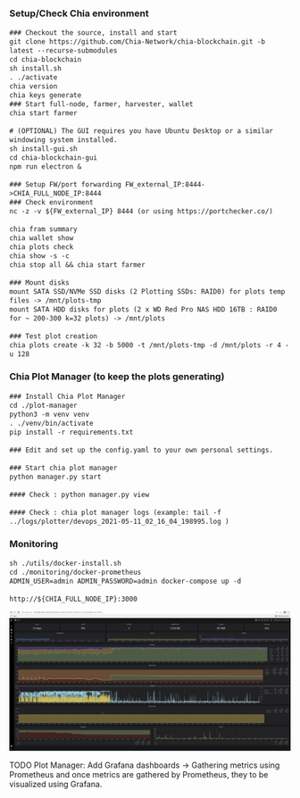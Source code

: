 ### Setup/Check Chia environment

```
### Checkout the source, install and start
git clone https://github.com/Chia-Network/chia-blockchain.git -b latest --recurse-submodules
cd chia-blockchain
sh install.sh
. ./activate
chia version
chia keys generate
### Start full-node, farmer, harvester, wallet
chia start farmer 

# (OPTIONAL) The GUI requires you have Ubuntu Desktop or a similar windowing system installed.
sh install-gui.sh
cd chia-blockchain-gui
npm run electron &

### Setup FW/port forwarding FW_external_IP:8444->CHIA_FULL_NODE_IP:8444
### Check environment
nc -z -v ${FW_external_IP} 8444 (or using https://portchecker.co/) 

chia fram summary
chia wallet show
chia plots check
chia show -s -c
chia stop all && chia start farmer 

### Mount disks 
mount SATA SSD/NVMe SSD disks (2 Plotting SSDs: RAID0) for plots temp files -> /mnt/plots-tmp
mount SATA HDD disks for plots (2 x WD Red Pro NAS HDD 16TB : RAID0 for ~ 200-300 k=32 plots) -> /mnt/plots

### Test plot creation
chia plots create -k 32 -b 5000 -t /mnt/plots-tmp -d /mnt/plots -r 4 -u 128
```

### Chia Plot Manager (to keep the plots generating)
  
```
### Install Chia Plot Manager 
cd ./plot-manager
python3 -m venv venv
. ./venv/bin/activate
pip install -r requirements.txt

### Edit and set up the config.yaml to your own personal settings. 

### Start chia plot manager
python manager.py start

#### Check : python manager.py view

#### Check : chia plot manager logs (example: tail -f ../logs/plotter/devops_2021-05-11_02_16_04_198995.log )
```

### Monitoring 

```
sh ./utils/docker-install.sh
cd ./monitoring/docker-prometheus
ADMIN_USER=admin ADMIN_PASSWORD=admin docker-compose up -d

http://${CHIA_FULL_NODE_IP}:3000
```

<img src="https://github.com/adavarski/chia-farming/blob/main/pictures/chia-host-monitoring.png" width="900">

TODO Plot Manager: Add Grafana dashboards -> Gathering metrics using Prometheus and once metrics are gathered by Prometheus, they to be visualized using Grafana.
